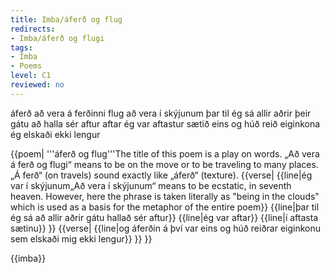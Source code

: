 ```yaml
---
title: Imba/áferð og flug
redirects:
- Imba/áferð og flugi
tags:
- Imba
- Poems
level: C1
reviewed: no
---
```

<vocabulary>
áferð
að vera á ferðinni
flug
að vera í skýjunum
þar til
ég sá
allir
aðrir
þeir gátu
að halla sér aftur
aftar
ég var
aftastur
sætið
eins og
húð
reið
eiginkona
ég elskaði
ekki lengur
</vocabulary>
<Book>
  <div class="sans-serif">

{{poem|
'''áferð og flug'''<note>The title of this poem is a play on words. „Að vera á ferð og flugi“ means to be on the move or to be traveling to many places. „Á ferð“ (on travels) sound exactly like „áferð“ (texture).</note>
{{verse|
{{line|ég var í skýjunum<note>„Að vera í skýjunum“ means to be ecstatic, in seventh heaven. However, here the phrase is taken literally as "being in the clouds" which is used as a basis for the metaphor of the entire poem</note>}}
{{line|þar til ég sá að allir aðrir gátu hallað sér aftur}}
{{line|ég var aftar}}
{{line|í aftasta sætinu}}
}}
{{verse|
{{line|og áferðin á því var eins og húð reiðrar eiginkonu sem elskaði mig ekki lengur}}
}}
}}
  </div>
</Book>

{{imba}}
